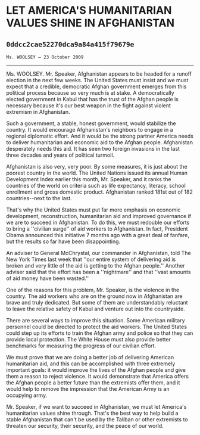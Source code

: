 # LET AMERICA'S HUMANITARIAN VALUES SHINE IN AFGHANISTAN
## `0ddcc2cae52270dca9a84a415f79679e`
`Ms. WOOLSEY — 23 October 2009`

---


Ms. WOOLSEY. Mr. Speaker, Afghanistan appears to be headed for a 
runoff election in the next few weeks. The United States must insist 
and we must expect that a credible, democratic Afghan government 
emerges from this political process because so very much is at stake. A 
democratically elected government in Kabul that has the trust of the 
Afghan people is necessary because it's our best weapon in the fight 
against violent extremism in Afghanistan.

Such a government, a stable, honest government, would stabilize the 
country. It would encourage Afghanistan's neighbors to engage in a 
regional diplomatic effort. And it would be the strong partner America 
needs to deliver humanitarian and economic aid to the Afghan people. 
Afghanistan desperately needs this aid. It has seen two foreign 
invasions in the last three decades and years of political turmoil.

Afghanistan is also very, very poor. By some measures, it is just 
about the poorest country in the world. The United Nations issued its 
annual Human Development Index earlier this month, Mr. Speaker, and it 
ranks the countries of the world on criteria such as life expectancy, 
literacy, school enrollment and gross domestic product. Afghanistan 
ranked 181st out of 182 countries--next to the last.

That's why the United States must put far more emphasis on economic 
development, reconstruction, humanitarian aid and improved governance 
if we are to succeed in Afghanistan. To do this, we must redouble our 
efforts to bring a ''civilian surge'' of aid workers to Afghanistan. In 
fact, President Obama announced this initiative 7 months ago with a 
great deal of fanfare, but the results so far have been disappointing.

An adviser to General McChrystal, our commander in Afghanistan, told 
The New York Times last week that ''our entire system of delivering aid 
is broken and very little of the aid is getting to the Afghan people.'' 
Another adviser said that the effort has been a ''nightmare'' and that 
''vast amounts of aid money have been wasted.''

One of the reasons for this problem, Mr. Speaker, is the violence in 
the country. The aid workers who are on the ground now in Afghanistan 
are brave and truly dedicated. But some of them are understandably 
reluctant to leave the relative safety of Kabul and venture out into 
the countryside.

There are several ways to improve this situation. Some American 
military personnel could be directed to protect the aid workers. The 
United States could step up its efforts to train the Afghan army and 
police so that they can provide local protection. The White House must 
also provide better benchmarks for measuring the progress of our 
civilian effort.

We must prove that we are doing a better job of delivering American 
humanitarian aid, and this can be accomplished with three extremely 
important goals: it would improve the lives of the Afghan people and 
give them a reason to reject violence. It would demonstrate that 
America offers the Afghan people a better future than the extremists 
offer them, and it would help to remove the impression that the 
American Army is an occupying army.

Mr. Speaker, if we want to succeed in Afghanistan, we must let 
America's humanitarian values shine through. That's the best way to 
help build a stable Afghanistan that can't be used by the Taliban or 
other extremists to threaten our security, their security, and the 
peace of our world.
